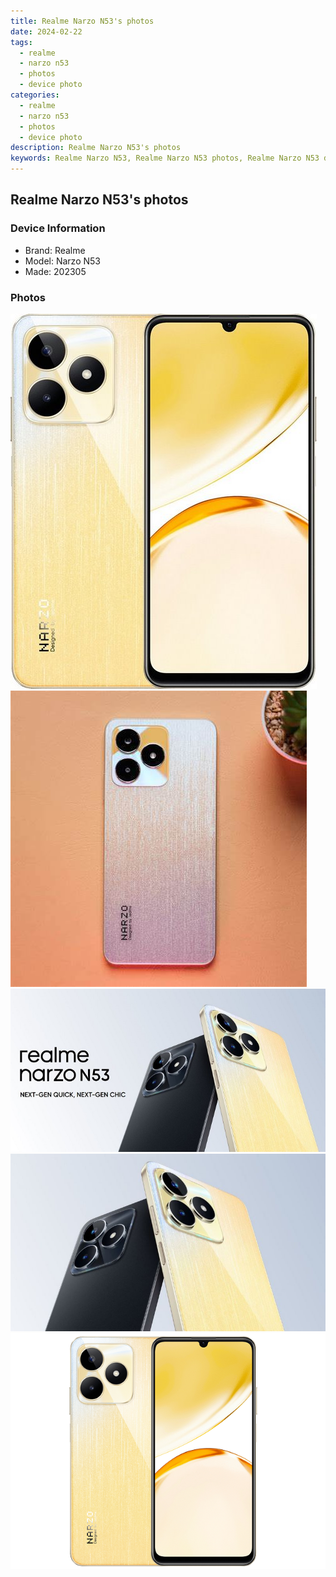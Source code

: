 ```yaml
---
title: Realme Narzo N53's photos
date: 2024-02-22
tags: 
  - realme
  - narzo n53
  - photos
  - device photo
categories: 
  - realme
  - narzo n53
  - photos
  - device photo
description: Realme Narzo N53's photos
keywords: Realme Narzo N53, Realme Narzo N53 photos, Realme Narzo N53 device photo
---
```


## Realme Narzo N53's photos

### Device Information

- Brand: Realme
- Model: Narzo N53
- Made: 202305

### Photos

![/images/best-assets/devices/realme/realme-narzo-n53/1.jpg](/images/best-assets/devices/realme/realme-narzo-n53/1.jpg)
![/images/best-assets/devices/realme/realme-narzo-n53/2.jpg](/images/best-assets/devices/realme/realme-narzo-n53/2.jpg)
![/images/best-assets/devices/realme/realme-narzo-n53/3.jpg](/images/best-assets/devices/realme/realme-narzo-n53/3.jpg)
![/images/best-assets/devices/realme/realme-narzo-n53/4.jpg](/images/best-assets/devices/realme/realme-narzo-n53/4.jpg)
![/images/best-assets/devices/realme/realme-narzo-n53/5.jpg](/images/best-assets/devices/realme/realme-narzo-n53/5.jpg)
